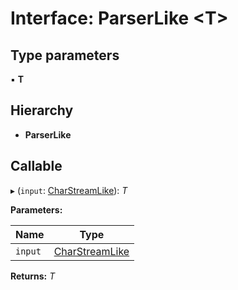 
# Interface: ParserLike <**T**>

## Type parameters

▪ **T**

## Hierarchy

* **ParserLike**

## Callable

▸ (`input`: [CharStreamLike](charstreamlike.md)): *T*

**Parameters:**

Name | Type |
------ | ------ |
`input` | [CharStreamLike](charstreamlike.md) |

**Returns:** *T*
